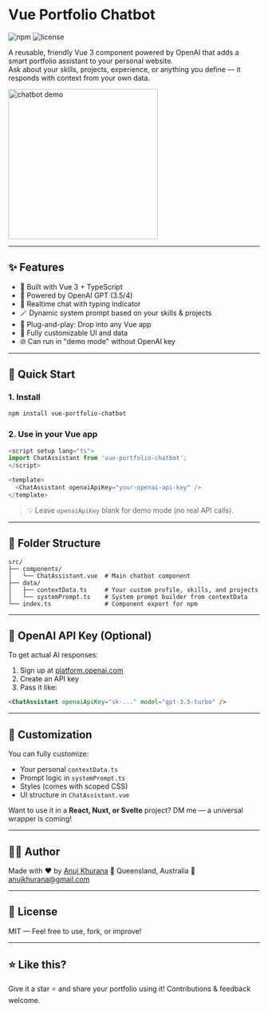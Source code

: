 # Vue Portfolio Chatbot
![npm](https://img.shields.io/npm/v/vue-portfolio-chatbot) ![license](https://img.shields.io/npm/l/vue-portfolio-chatbot)

A reusable, friendly Vue 3 component powered by OpenAI that adds a smart portfolio assistant to your personal website.  
Ask about your skills, projects, experience, or anything you define — it responds with context from your own data.

<img src="https://github.com/aanujkhurana/ai-chatbox-vue-component/blob/8edc0e279fc9fde60546bd7eedce42aa2dea0dcc/public/image.png?raw=true" width="300" alt="chatbot demo" />

---

## ✨ Features

- 🔧 Built with Vue 3 + TypeScript
- 🧠 Powered by OpenAI GPT (3.5/4)
- 💬 Realtime chat with typing indicator
- 🪄 Dynamic system prompt based on your skills & projects
- 🔌 Plug-and-play: Drop into any Vue app
- 🧩 Fully customizable UI and data
- 🌐 Can run in "demo mode" without OpenAI key

---

## 🚀 Quick Start

### 1. Install

```bash
npm install vue-portfolio-chatbot
````

### 2. Use in your Vue app

```ts
<script setup lang="ts">
import ChatAssistant from 'vue-portfolio-chatbot';
</script>

<template>
  <ChatAssistant openaiApiKey="your-openai-api-key" />
</template>
```

> 💡 Leave `openaiApiKey` blank for demo mode (no real API calls).

---

## 📁 Folder Structure

```
src/
├── components/
│   └── ChatAssistant.vue  # Main chatbot component
├── data/
│   ├── contextData.ts     # Your custom profile, skills, and projects
│   └── systemPrompt.ts    # System prompt builder from contextData
└── index.ts               # Component export for npm
```

---

## 🔐 OpenAI API Key (Optional)

To get actual AI responses:

1. Sign up at [platform.openai.com](https://platform.openai.com)
2. Create an API key
3. Pass it like:

```html
<ChatAssistant openaiApiKey="sk-..." model="gpt-3.5-turbo" />
```

---

## 🧠 Customization

You can fully customize:

* Your personal `contextData.ts`
* Prompt logic in `systemPrompt.ts`
* Styles (comes with scoped CSS)
* UI structure in `ChatAssistant.vue`

Want to use it in a **React, Nuxt, or Svelte** project? DM me — a universal wrapper is coming!

---

## 🧑‍💻 Author

Made with ❤️ by [Anuj Khurana](https://github.com/anujkhurana)
📍 Queensland, Australia
📧 [anujkhurana@gmail.com](mailto:anujkhurana@gmail.com)

---

## 📄 License

MIT — Feel free to use, fork, or improve!

---

## ⭐ Like this?

Give it a star ⭐ and share your portfolio using it! Contributions & feedback welcome.

